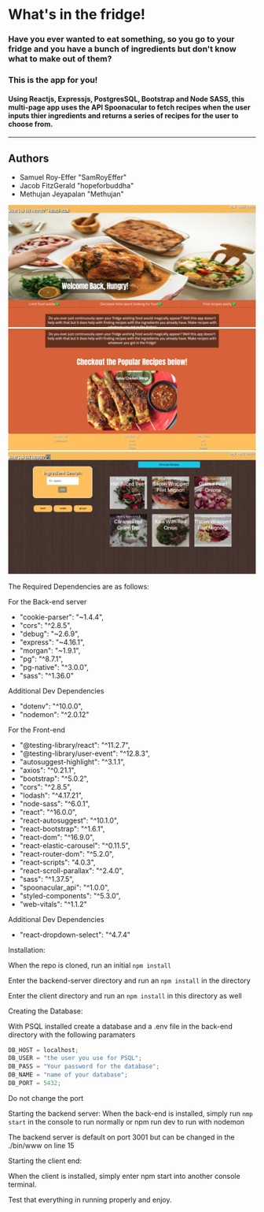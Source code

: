 # What's in the fridge!

### Have you ever wanted to eat something, so you go to your fridge and you have a bunch of ingredients but don't know what to make out of them?

### This is the app for you!

#### Using Reactjs, Expressjs, PostgresSQL, Bootstrap and Node SASS, this multi-page app uses the API Spoonacular to fetch recipes when the user inputs thier ingredients and returns a series of recipes for the user to choose from.

---

## Authors

- Samuel Roy-Effer "SamRoyEffer"
- Jacob FitzGerald "hopeforbuddha"
- Methujan Jeyapalan "Methujan"

!["Home page of What's In the Fridge"](https://github.com/SamRoyEffer/WhatsInTheFridge/blob/master/Documents/HomePage.png?raw=true)
!["Lower Portion of the Home Page"](https://github.com/SamRoyEffer/WhatsInTheFridge/blob/master/Documents/LowerWebPage.png?raw=true)
!["The Fridge section of the app featuring user ingredient choices and generated recipes"](https://github.com/SamRoyEffer/WhatsInTheFridge/blob/master/Documents/Fridge.png?raw=true)

The Required Dependencies are as follows:

For the Back-end server

- "cookie-parser": "~1.4.4",
- "cors": "^2.8.5",
- "debug": "~2.6.9",
- "express": "~4.16.1",
- "morgan": "~1.9.1",
- "pg": "^8.7.1",
- "pg-native": "^3.0.0",
- "sass": "^1.36.0"

Additional Dev Dependencies

- "dotenv": "^10.0.0",
- "nodemon": "^2.0.12"

For the Front-end

- "@testing-library/react": "^11.2.7",
- "@testing-library/user-event": "^12.8.3",
- "autosuggest-highlight": "^3.1.1",
- "axios": "^0.21.1",
- "bootstrap": "^5.0.2",
- "cors": "^2.8.5",
- "lodash": "^4.17.21",
- "node-sass": "^6.0.1",
- "react": "^16.0.0",
- "react-autosuggest": "^10.1.0",
- "react-bootstrap": "^1.6.1",
- "react-dom": "^16.9.0",
- "react-elastic-carousel": "^0.11.5",
- "react-router-dom": "^5.2.0",
- "react-scripts": "4.0.3",
- "react-scroll-parallax": "^2.4.0",
- "sass": "^1.37.5",
- "spoonacular_api": "^1.0.0",
- "styled-components": "^5.3.0",
- "web-vitals": "^1.1.2"

Additional Dev Dependencies

- "react-dropdown-select": "^4.7.4"

Installation:

When the repo is cloned, run an initial `npm install`

Enter the backend-server directory and run an `npm install` in the directory

Enter the client directory and run an `npm install` in this directory as well

Creating the Database:

With PSQL installed create a database and a .env file in the back-end directory with the following paramaters

```javascript
DB_HOST = localhost;
DB_USER = "the user you use for PSQL";
DB_PASS = "Your password for the database";
DB_NAME = "name of your database";
DB_PORT = 5432;
```

Do not change the port

Starting the backend server:
When the back-end is installed, simply run `nmp start` in the console to run normally or npm run dev to run with nodemon

The backend server is default on port 3001 but can be changed in the ./bin/www on line 15

Starting the client end:

When the client is installed, simply enter npm start into another console terminal.

Test that everything in running properly and enjoy.
